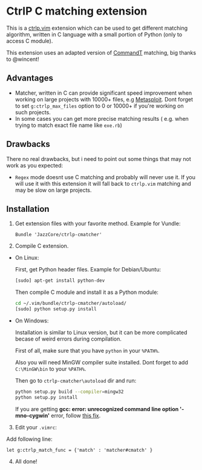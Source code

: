 # CtrlP C matching extension

This is a [ctrlp.vim](https://github.com/kien/ctrlp.vim) extension which can be used to get different matching algorithm, written in C language with a small portion of Python (only to access C module).

This extension uses an adapted version of [CommandT](https://github.com/wincent/Command-T) matching, big thanks to @wincent!

## Advantages
- Matcher, written in C can provide significant speed improvement when working on large projects with 10000+ files, e.g [Metasploit](https://github.com/rapid7/metasploit-framework). Dont forget to set ``g:ctrlp_max_files`` option to 0 or 10000+ if you're working on such projects.
- In some cases you can get more precise matching results ( e.g. when trying to match exact file name like ``exe.rb``)

## Drawbacks

There no real drawbacks, but i need to point out some things that may not work as you expected:

- ``Regex`` mode doesnt use C matching and probably will never use it. If you will use it with this extension it will fall back to ``ctrlp.vim`` matching and may be slow on large projects.

## Installation

1. Get extension files with your favorite method. Example for Vundle:

    ```vim
    Bundle 'JazzCore/ctrlp-cmatcher'
    ```
2. Compile C extension.
  * On Linux:

      First, get Python header files. Example for Debian/Ubuntu:

      ```bash
      [sudo] apt-get install python-dev
      ```

      Then compile C module and install it as a Python module:

      ```bash
      cd ~/.vim/bundle/ctrlp-cmatcher/autoload/
      [sudo] python setup.py install
      ```
  * On Windows:

      Installation is similar to Linux version, but it can be more complicated becase of weird errors during compilation.

      First of all, make sure that you have ``python`` in your ``%PATH%``.

      Also you will need MinGW compiler suite installed. Dont forget to add ``C:\MinGW\bin`` to your ``%PATH%``.

      Then go to ``ctrlp-cmatcher\autoload`` dir and run:

      ```bash
      python setup.py build --compiler=mingw32
      python setup.py install
      ```

      If you are getting __gcc: error: unrecognized command line option '-mno-cygwin'__ error, follow [this fix](http://stackoverflow.com/questions/6034390/compiling-with-cython-and-mingw-produces-gcc-error-unrecognized-command-line-o).

3. Edit your ``.vimrc``:

  Add following line:

  ```vim
  let g:ctrlp_match_func = {'match' : 'matcher#cmatch' }
  ```

4. All done!
